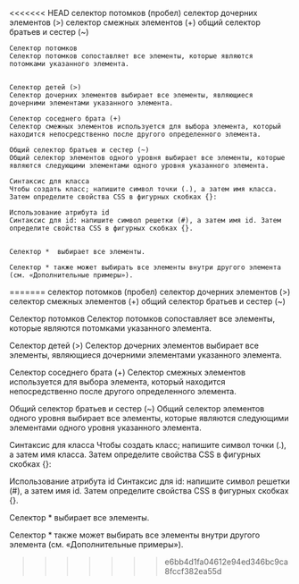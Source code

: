 <<<<<<< HEAD
    селектор потомков (пробел)
    селектор дочерних элементов (>)
    селектор смежных элементов (+)
    общий селектор братьев и сестер (~)

    Селектор потомков
    Селектор потомков сопоставляет все элементы, которые являются потомками указанного элемента.


    Селектор детей (>)
    Селектор дочерних элементов выбирает все элементы, являющиеся дочерними элементами указанного элемента.

    Селектор соседнего брата (+)
    Селектор смежных элементов используется для выбора элемента, который находится непосредственно после другого определенного элемента.

    Общий селектор братьев и сестер (~)
    Общий селектор элементов одного уровня выбирает все элементы, которые являются следующими элементами одного уровня указанного элемента.

    Синтаксис для класса
    Чтобы создать класс; напишите символ точки (.), а затем имя класса. Затем определите свойства CSS в фигурных скобках {}:

    Использование атрибута id 
    Синтаксис для id: напишите символ решетки (#), а затем имя id. Затем определите свойства CSS в фигурных скобках {}.


    Селектор *  выбирает все элементы.

    Селектор * также может выбирать все элементы внутри другого элемента (см. «Дополнительные примеры»).
=======
селектор потомков (пробел)
селектор дочерних элементов (>)
селектор смежных элементов (+)
общий селектор братьев и сестер (~)

Селектор потомков
Селектор потомков сопоставляет все элементы, которые являются потомками указанного элемента.


Селектор детей (>)
Селектор дочерних элементов выбирает все элементы, являющиеся дочерними элементами указанного элемента.

Селектор соседнего брата (+)
Селектор смежных элементов используется для выбора элемента, который находится непосредственно после другого определенного элемента.

Общий селектор братьев и сестер (~)
Общий селектор элементов одного уровня выбирает все элементы, которые являются следующими элементами одного уровня указанного элемента.

Синтаксис для класса
Чтобы создать класс; напишите символ точки (.), а затем имя класса. Затем определите свойства CSS в фигурных скобках {}:

Использование атрибута id 
Синтаксис для id: напишите символ решетки (#), а затем имя id. Затем определите свойства CSS в фигурных скобках {}.


Селектор *  выбирает все элементы.

Селектор * также может выбирать все элементы внутри другого элемента (см. «Дополнительные примеры»).
>>>>>>> e6bb4d1fa04612e94ed346bc9ca8fccf382ea55d
